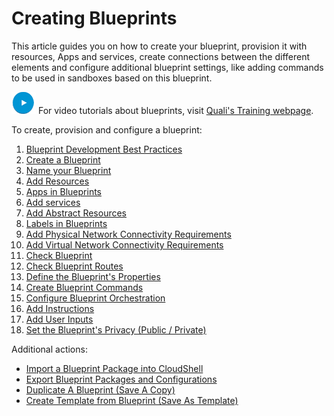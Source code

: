 # Creating Blueprints

This article guides you on how to create your blueprint, provision it with resources, Apps and services, create connections between the different elements and configure additional blueprint settings, like adding commands to be used in sandboxes based on this blueprint.

![](/Images/OLH-Images/video-icon.jpg) For video tutorials about blueprints, visit [Quali's Training webpage](http://www.quali.com/community/training/).

To create, provision and configure a blueprint:

1. [Blueprint Development Best Practices](https://help.quali.com/Online%20Help/0.0/Portal/Content/CSP/LAB-MNG/Crt-Blprnt/Blprnt-dev-best-prctcs.htm)
2. [Create a Blueprint](https://help.quali.com/Online%20Help/0.0/Portal/Content/CSP/LAB-MNG/Crt-Blprnt/Blprnt-New.htm)
3. [Name your Blueprint](https://help.quali.com/Online%20Help/0.0/Portal/Content/CSP/LAB-MNG/Crt-Blprnt/Blprnt-Nm.htm)
4. [Add Resources](https://help.quali.com/Online%20Help/0.0/Portal/Content/CSP/LAB-MNG/Prfrm-Actns/Blprnt-Add-Rscs.htm)
5. [Apps in Blueprints](https://help.quali.com/Online%20Help/0.0/Portal/Content/CSP/LAB-MNG/App-Actns/Blprnt-Use-Apps.htm#Adding)
6. [Add services](https://help.quali.com/Online%20Help/0.0/Portal/Content/CSP/LAB-MNG/Blprnt-Use-Srvc.htm#Adding)
7. [Add Abstract Resources](https://help.quali.com/Online%20Help/0.0/Portal/Content/CSP/LAB-MNG/RSRC-n-SRVC-Wrk-wth-Abst-Rsrc.htm)
8. [Labels in Blueprints](https://help.quali.com/Online%20Help/0.0/Portal/Content/CSP/LAB-MNG/Blprnt-Labels.htm)
9. [Add Physical Network Connectivity Requirements](https://help.quali.com/Online%20Help/0.0/Portal/Content/CSP/LAB-MNG/Rsc-Cnct/Phys-Ntwrk-Crt.htm)
10. [Add Virtual Network Connectivity Requirements](https://help.quali.com/Online%20Help/0.0/Portal/Content/CSP/LAB-MNG/App-Cnct/Vir-Ntwrk-Cnct-Crt.htm)
11. [Check Blueprint](https://help.quali.com/Online%20Help/0.0/Portal/Content/CSP/LAB-MNG/Chck-Blprnt.htm)
12. [Check Blueprint Routes](https://help.quali.com/Online%20Help/0.0/Portal/Content/CSP/LAB-MNG/Chck-Blprnt-Rts.htm)
13. [Define the Blueprint's Properties](https://help.quali.com/Online%20Help/0.0/Portal/Content/CSP/LAB-MNG/Crt-Blprnt/Blprnt-Prps.htm)
14. [Create Blueprint Commands](https://help.quali.com/Online%20Help/0.0/Portal/Content/CSP/LAB-MNG/Crt-Blprnt/Crt-Blprnt-Cmnds.htm)
15. [Configure Blueprint Orchestration](https://help.quali.com/Online%20Help/0.0/Portal/Content/CSP/LAB-MNG/Crt-Blprnt/Blprnt-Blprnt-Orchs.htm)
16. [Add Instructions](https://help.quali.com/Online%20Help/0.0/Portal/Content/CSP/LAB-MNG/Crt-Blprnt/Blprnt-Instr.htm)
17. [Add User Inputs](https://help.quali.com/Online%20Help/0.0/Portal/Content/CSP/LAB-MNG/Crt-Blprnt/Blprnt-Usr-Inpts.htm)
18. [Set the Blueprint's Privacy (Public / Private)](https://help.quali.com/Online%20Help/0.0/Portal/Content/CSP/LAB-MNG/Crt-Blprnt/Blprnt-Prvcy.htm)

Additional actions:

- [Import a Blueprint Package into CloudShell](https://help.quali.com/Online%20Help/0.0/Portal/Content/CSP/LAB-MNG/Exprt-Imprt/Blprnt-Imprt.htm)
- [Export Blueprint Packages and Configurations](https://help.quali.com/Online%20Help/0.0/Portal/Content/CSP/LAB-MNG/Exprt-Imprt/Blprnt-Exprt-Pckgs-Cnfgs.htm)
- [Duplicate A Blueprint (Save A Copy)](https://help.quali.com/Online%20Help/0.0/Portal/Content/CSP/LAB-MNG/Blprnt-Copy.htm)
- [Create Template from Blueprint (Save As Template)](https://help.quali.com/Online%20Help/0.0/Portal/Content/CSP/LAB-MNG/Blprnt-Sv-As-Template.htm)